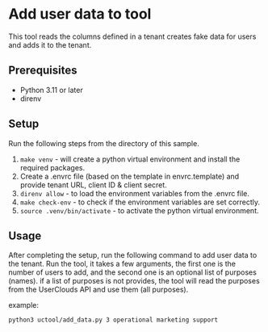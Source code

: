 # Add user data to tool

This tool reads the columns defined in a tenant creates fake data for users and adds it to the tenant.

## Prerequisites

- Python 3.11 or later
- direnv

## Setup

Run the following steps from the directory of this sample.

1. `make venv` - will create a python virtual environment and install the required packages.
2. Create a .envrc file (based on the template in envrc.template) and provide tenant URL, client ID & client secret.
3. `direnv allow` - to load the environment variables from the .envrc file.
4. `make check-env` - to check if the environment variables are set correctly.
5. `source .venv/bin/activate` - to activate the python virtual environment.

## Usage

After completing the setup, run the following command to add user data to the tenant.
Run the tool, it takes a few arguments, the first one is the number of users to add, and the second one is an optional list of purposes (names).
if a list of purposes is not provides, the tool will read the purposes from the UserClouds API and use them (all purposes).

example:

```shell
python3 uctool/add_data.py 3 operational marketing support
```
